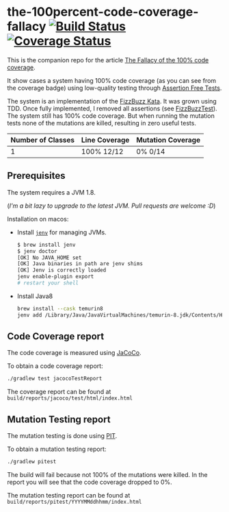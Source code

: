 # the-100percent-code-coverage-fallacy [![Build Status](https://travis-ci.org/thinkinglabs/the-100percent-test-coverage-fallacy.svg?branch=master)](https://travis-ci.org/thinkinglabs/the-100percent-code-coverage-fallacy) [![Coverage Status](https://coveralls.io/repos/github/thinkinglabs/the-100-percent-code-coverage-fallacy/badge.svg?branch=master)](https://coveralls.io/github/thinkinglabs/the-100-percent-code-coverage-fallacy?branch=master)

This is the companion repo for the article [The Fallacy of the 100% code coverage](https://github.com/thinkinglabs/thinkinglabs.github.io/blob/master/_drafts/the-fallacy-of-the-100%25-code-coverage.md).

It show cases a system having 100% code coverage (as you can see from the coverage badge) using low-quality testing through [Assertion Free Tests](https://martinfowler.com/bliki/AssertionFreeTesting.html).

The system is an implementation of the [FizzBuzz Kata](http://codingdojo.org/kata/FizzBuzz/). It was grown using TDD. Once fully implemented, I removed all assertions (see [FizzBuzzTest](./src/test/java/io/thinkinglabs/FizzBuzzTest.java)). The system still has 100% code coverage. But when running the mutation tests none of the mutations are killed, resulting in zero useful tests.

| Number of Classes | Line Coverage | Mutation Coverage |
| ------------------|---------------|-------------------|
| 1 | 100% 12/12 | 0% 0/14 |

## Prerequisites

The system requires a JVM 1.8.

(_I'm a bit lazy to upgrade to the latest JVM. Pull requests are welcome :D_)

Installation on macos:

- Install [`jenv`](https://github.com/jenv/jenv) for managing JVMs.

  ```bash
  $ brew install jenv
  $ jenv doctor
  [OK] No JAVA_HOME set
  [OK] Java binaries in path are jenv shims
  [OK] Jenv is correctly loaded
  jenv enable-plugin export
  # restart your shell
  ```

- Install Java8

   ```bash
   brew install --cask temurin8
   jenv add /Library/Java/JavaVirtualMachines/temurin-8.jdk/Contents/Home/
   ```

## Code Coverage report

The code coverage is measured using [JaCoCo](http://www.eclemma.org/jacoco/).

To obtain a code coverage report:

```bash
./gradlew test jacocoTestReport
```

The coverage report can be found at `build/reports/jacoco/test/html/index.html`

## Mutation Testing report

The mutation testing is done using [PIT](http://pitest.org/).

To obtain a mutation testing report:

```bash
./gradlew pitest
```

The build will fail because not 100% of the mutations were killed. In the report you will see that the code coverage dropped to 0%.

The mutation testing report can be found at `build/reports/pitest/YYYYMMddhhmm/index.html`
